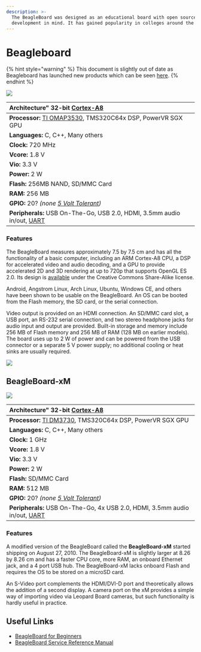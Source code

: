 ```yaml
---
description: >-
  The BeagleBoard was designed as an educational board with open source software
  development in mind. It has gained popularity in colleges around the world.
---
```


# Beagleboard

{% hint style="warning" %}
This document is slightly out of date as Beagleboard has launched new products which can be seen [here](https://beagleboard.org/boards). 
{% endhint %}

[![](https://phabricator.purduesigbots.com/file/data/f5tgcragbcdyp7xa7k3z/PHID-FILE-p6bj57joskwfjd5gegjb/beagle_board_big.jpg)](https://phabricator.purduesigbots.com/file/data/f5tgcragbcdyp7xa7k3z/PHID-FILE-p6bj57joskwfjd5gegjb/beagle_board_big.jpg)

| **Architecture"** 32-bit [Cortex-A8](http://www.arm.com/products/processors/cortex-a/cortex-a8.php/) |
| :--- |
| **Processor:** [TI OMAP3530](http://www.ti.com/product/omap3530/), TMS320C64x DSP, PowerVR SGX GPU |
| **Languages:** C, C++, Many others |
| **Clock:** 720 MHz |
| **Vcore:** 1.8 V |
| **Vio:** 3.3 V |
| **Power:** 2 W |
| **Flash:** 256MB NAND, SD/MMC Card |
| **RAM:** 256 MB |
| **GPIO:** 20? _\(none_ [_5 Volt Tolerant_](../../software/5-volt-tolerant.md)_\)_ |
| **Peripherals:** USB On-The-Go, USB 2.0, HDMI, 3.5mm audio in/out, [UART](../uart.md) |

### Features

The BeagleBoard measures approximately 7.5 by 7.5 cm and has all the functionality of a basic computer, including an ARM Cortex-A8 CPU, a DSP for accelerated video and audio decoding, and a GPU to provide accelerated 2D and 3D rendering at up to 720p that supports OpenGL ES 2.0. Its design is [available](http://beagleboard.org/hardware/design) under the Creative Commons Share-Alike license.

Android, Angstrom Linux, Arch Linux, Ubuntu, Windows CE, and others have been shown to be usable on the BeagleBoard. An OS can be booted from the Flash memory, the SD card, or the serial connection.

Video output is provided on an HDMI connection. An SD/MMC card slot, a USB port, an RS-232 serial connection, and two stereo headphone jacks for audio input and output are provided. Built-in storage and memory include 256 MB of Flash memory and 256 MB of RAM \(128 MB on earlier models\). The board uses up to 2 W of power and can be powered from the USB connector or a separate 5 V power supply; no additional cooling or heat sinks are usually required.

[![](https://phabricator.purduesigbots.com/file/data/5nmjal24dmluiawbjkod/PHID-FILE-csfsjup2vo6jwawz37dp/beagleboard_described.jpg)](https://phabricator.purduesigbots.com/file/data/5nmjal24dmluiawbjkod/PHID-FILE-csfsjup2vo6jwawz37dp/beagleboard_described.jpg)

## BeagleBoard-xM

[![](https://phabricator.purduesigbots.com/file/data/qyqxcwi6amgd3ujgycy7/PHID-FILE-ywjlyg44gbfzjkwmyixf/beagleboard_xm_rev_b_3.jpg)](https://phabricator.purduesigbots.com/file/data/qyqxcwi6amgd3ujgycy7/PHID-FILE-ywjlyg44gbfzjkwmyixf/beagleboard_xm_rev_b_3.jpg)

| **Architecture"** 32-bit [Cortex-A8](http://www.arm.com/products/processors/cortex-a/cortex-a8.php/) |
| :--- |
| **Processor:** [TI DM3730](http://www.ti.com/product/dm3730/), TMS320C64x DSP, PowerVR SGX GPU |
| **Languages:** C, C++, Many others |
| **Clock:** 1 GHz |
| **Vcore:** 1.8 V |
| **Vio:** 3.3 V |
| **Power:** 2 W |
| **Flash:** SD/MMC Card |
| **RAM:** 512 MB |
| **GPIO:** 20? _\(none_ [_5 Volt Tolerant_](../../software/5-volt-tolerant.md)_\)_ |
| **Peripherals:** USB On-The-Go, 4x USB 2.0, HDMI, 3.5mm audio in/out, [UART](../uart.md) |

### Features

A modified version of the BeagleBoard called the **BeagleBoard-xM** started shipping on August 27, 2010. The BeagleBoard-xM is slightly larger at 8.26 by 8.26 cm and has a faster CPU core, more RAM, an onboard Ethernet jack, and a 4 port USB hub. The BeagleBoard-xM lacks onboard Flash and requires the OS to be stored on a microSD card.

An S-Video port complements the HDMI/DVI-D port and theoretically allows the addition of a second display. A camera port on the xM provides a simple way of importing video via Leopard Board cameras, but such functionality is hardly useful in practice.

## Useful Links

* [BeagleBoard for Beginners](http://elinux.org/BeagleBoardBeginners)
* [BeagleBoard Service Reference Manual](http://beagleboard.org/static/BBxMSRM_latest.pdf)



